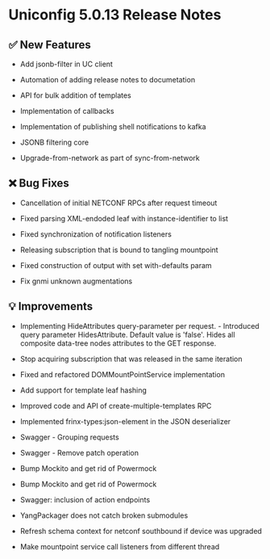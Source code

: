 # Uniconfig 5.0.13 Release Notes 
 
## :white_check_mark: New Features 
 
 - Add jsonb-filter in UC client
 
 - Automation of adding release notes to documetation
 
 - API for bulk addition of templates
 
 - Implementation of callbacks
 
 - Implementation of publishing shell notifications to kafka
 
 - JSONB filtering core
 
 - Upgrade-from-network as part of sync-from-network
 
## :x: Bug Fixes 
 
 - Cancellation of initial NETCONF RPCs after request timeout
 
 - Fixed parsing XML-endoded leaf with instance-identifier to list
 
 - Fixed synchronization of notification listeners
 
 - Releasing subscription that is bound to tangling mountpoint
 
 - Fixed construction of output with set with-defaults param
 
 - Fix gnmi unknown augmentations
 
## :bulb: Improvements 
 
 - Implementing HideAttributes query-parameter per request. - Introduced query parameter HidesAttribute. Default value is 'false'.  Hides all composite data-tree nodes attributes to the GET response.
 
 - Stop acquiring subscription that was released in the same iteration
 
 - Fixed and refactored DOMMountPointService implementation
 
 - Add support for template leaf hashing
 
 - Improved code and API of create-multiple-templates RPC
 
 - Implemented frinx-types:json-element in the JSON deserializer
 
 - Swagger - Grouping requests
 
 - Swagger - Remove patch operation
 
 - Bump Mockito and get rid of Powermock
 
 - Bump Mockito and get rid of Powermock
 
 - Swagger: inclusion of action endpoints
 
 - YangPackager does not catch broken submodules
 
 - Refresh schema context for netconf southbound if device was upgraded
 
 - Make mountpoint service call listeners from different thread
 
